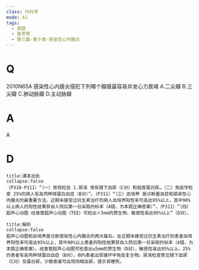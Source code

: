```yaml
---
class: 内科学
mode: A1
tags:
  - 真题
  - 医考帮
  - 第三篇-第十章-感染性心内膜炎
---
```


# Q
2010N65A 感染性心内膜炎侵犯下列哪个瓣膜最容易并发心力衰竭
A.二尖瓣
B.三尖瓣
C.肺动脉瓣
D.主动脉瓣

# A
A
# D
```ad-note
title:课本出处
collapse:false
（P310-P311）“（一）常规检验 1.尿液 常有镜下血尿（C对）和轻度蛋白尿…（二）免疫学检查 25%的病人有高丙种球蛋白血症（B对）”。（P311）“（三）血培养 是诊断菌血症和感染性心内膜炎的最重要方法。近期未接受过抗生素治疗的病人血培养阳性率可高达95%以上，其中90%以上病人的阳性结果获自入院后第一日采取的标本（A错，为本题正确答案）”。（P311）“（四）超声心动图 经食管超声心动图（TEE）可检出＜5mm的赘生物，敏感性高达95%以上”（D对）。
```

```ad-summary
title:解析
collapse:false
超声心动图和血培养是诊断感染性心内膜炎的两大基石。在近期未接受过抗生素治疗的患者血培养阳性率可高达95%以上，其中90%以上患者的阳性结果获自入院后第一日采取的标本（A错，为本题正确答案）。经食管超声心动图可检查出≤5mm的赘生物（D对），敏感性高达95%以上。25%的患者有高丙种球蛋白血症（B对），80%患者出现循环中免疫复合物。尿液检查常见镜下血尿（C对）及蛋白尿，少数患者可出现肉眼血尿，提示肾梗死。
```

